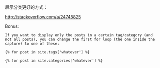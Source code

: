 
展示分类更好的方式：

http://stackoverflow.com/a/24745825

Bonus:

```
If you want to display only the posts in a certain tag/category (and not all posts), you can change the first for loop (the one inside the capture) to one of these:

{% for post in site.tags['whatever'] %}

{% for post in site.categories['whatever'] %}
```


